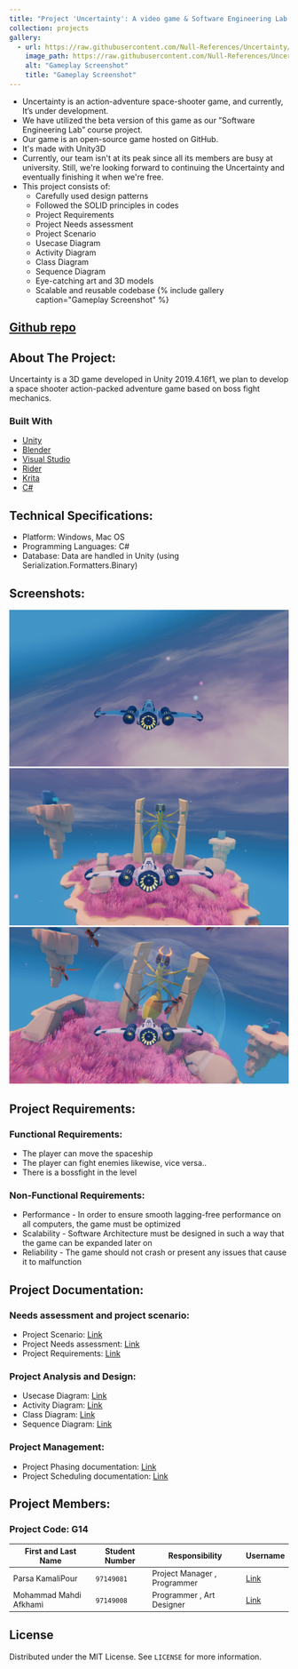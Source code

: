 ```yaml
---
title: "Project 'Uncertainty': A video game & Software Engineering Lab project"
collection: projects
gallery:
  - url: https://raw.githubusercontent.com/Null-References/Uncertainty/Develop/Documentation/GamePlay_Screenshots/ship_and_boss_3.jpg
    image_path: https://raw.githubusercontent.com/Null-References/Uncertainty/Develop/Documentation/GamePlay_Screenshots/ship_and_boss_3.jpg
    alt: "Gameplay Screenshot"
    title: "Gameplay Screenshot"
---
```

- Uncertainty is an action-adventure space-shooter game, and currently, It’s under development.
- We have utilized the beta version of this game as our ”Software Engineering Lab” course project.
- Our game is an open-source game hosted on GitHub.
- It's made with Unity3D
- Currently, our team isn't at its peak since all its members are busy at university. Still, we're looking forward to continuing the Uncertainty and eventually finishing it when we're free.
- This project consists of:
  - Carefully used design patterns
  - Followed the SOLID principles in codes
  - Project Requirements
  - Project Needs assessment
  - Project Scenario
  - Usecase Diagram
  - Activity Diagram
  - Class Diagram
  - Sequence Diagram
  - Eye-catching art and 3D models
  - Scalable and reusable codebase
{% include gallery caption="Gameplay Screenshot" %}


## [Github repo](https://github.com/Null-References/Uncertainty)


## About The Project:
Uncertainty is a 3D game developed in Unity 2019.4.16f1,
we plan to develop a space shooter action-packed adventure game based on boss fight mechanics.

### Built With


* [Unity](https://unity.com)
* [Blender](https://www.blender.org)
* [Visual Studio](https://visualstudio.microsoft.com)
* [Rider](https://www.jetbrains.com/rider)
* [Krita](https://krita.org/en)
* [C#](https://docs.microsoft.com/en-us/dotnet/csharp)

## Technical Specifications:
- Platform: Windows, Mac OS
- Programming Languages: C#
- Database: Data are handled in Unity (using Serialization.Formatters.Binary)

## Screenshots:
![Sky 1](https://raw.githubusercontent.com/Null-References/Uncertainty/Develop/Documentation/GamePlay_Screenshots/Sky_1.jpg)
![Ship & Boss 1](https://raw.githubusercontent.com/Null-References/Uncertainty/Develop/Documentation/GamePlay_Screenshots/ship_and_boss_1.jpg)
![Ship & Boss 2](https://raw.githubusercontent.com/Null-References/Uncertainty/Develop/Documentation/GamePlay_Screenshots/ship_and_boss_3.jpg)


## Project Requirements:
### Functional Requirements:
- The player can move the spaceship
- The player can fight enemies likewise, vice versa..
- There is a bossfight in the level

### Non-Functional Requirements:
- Performance - In order to ensure smooth lagging-free performance on all computers, the game must be optimized
- Scalability - Software Architecture must be designed in such a way that the game can be expanded later on
- Reliability - The game should not crash or present any issues that cause it to malfunction


## Project Documentation:

### Needs assessment and project scenario:
- Project Scenario: [Link](Documentation/SCENARIO.md)
- Project Needs assessment: [Link](Documentation/NEEDS_ASSESSMENT.md)
- Project Requirements: [Link](Documentation/Requirements.md)
### Project Analysis and Design:
- Usecase Diagram: [Link](Documentation/Usecase_Diagram.md)
- Activity Diagram: [Link](Documentation/Activity_Diagram.md)
- Class Diagram: [Link](Documentation/Class_Diagram.md)
- Sequence Diagram: [Link](Documentation/Sequence_Diagram.md)

### Project Management:
- Project Phasing documentation: [Link](Documentation/Phasing.md)
- Project Scheduling documentation: [Link](Documentation/Project_Scheduling.md)


## Project Members:
### Project Code: G14

First and Last Name | Student Number | Responsibility | Username
--- | --- | --- | ---
Parsa KamaliPour | `97149081` | Project Manager , Programmer | [Link](https://github.com/mohmehdi)
Mohammad Mahdi Afkhami | `97149008` | Programmer , Art Designer | [Link](https://github.com/mohmehdi)


<!-- LICENSE -->
## License

Distributed under the MIT License. See `LICENSE` for more information.




<!-- MARKDOWN LINKS & IMAGES -->
<!-- https://www.markdownguide.org/basic-syntax/#reference-style-links -->
[contributors-shield]: https://img.shields.io/github/contributors/Null-References/Uncertainty?style=for-the-badge
[contributors-url]: https://github.com/Null-References/Uncertainty/graphs/contributors
[forks-shield]: https://img.shields.io/github/forks/Null-References/Uncertainty?style=for-the-badge
[forks-url]: https://github.com/Null-References/Uncertainty/network/members
[stars-shield]: https://img.shields.io/github/stars/Null-References/Uncertainty?style=for-the-badge
[stars-url]: https://github.com/Null-References/Uncertainty/stargazers
[issues-shield]: https://img.shields.io/github/issues/Null-References/Uncertainty?style=for-the-badge
[issues-url]: https://github.com/Null-References/Uncertainty/issues
[issues-closed-shield]: https://img.shields.io/github/issues-closed/Null-References/Uncertainty?style=for-the-badge
[issues-closed-url]: https://github.com/Null-References/Uncertainty/issues?q=is%3Aissue+is%3Aclosed
[pull-req-shield]: https://img.shields.io/github/issues-pr/Null-References/Uncertainty?style=for-the-badge
[pull-req-url]: https://github.com/Null-References/Uncertainty/pulls
[pull-closed-shield]: https://img.shields.io/github/issues-pr-closed/Null-References/Uncertainty?style=for-the-badge
[pull-closed-url]: https://github.com/Null-References/Uncertainty/pulls?q=is%3Apr+is%3Aclosed
[milestones-shield]: https://img.shields.io/github/milestones/all/Null-References/Uncertainty?style=for-the-badge
[milestones-url]: https://github.com/Null-References/Uncertainty/milestones
[license-shield]: https://img.shields.io/github/license/Null-References/Uncertainty?style=for-the-badge
[license-url]: https://github.com/Null-References/Uncertainty/blob/main/LICENSE
[code-quality-shield]: https://img.shields.io/codefactor/grade/github/Null-References/Uncertainty?style=for-the-badge
